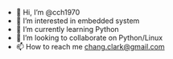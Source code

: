 - 👋 Hi, I’m @cch1970
- 👀 I’m interested in embedded system
- 🌱 I’m currently learning Python
- 💞️ I’m looking to collaborate on Python/Linux
- 📫 How to reach me chang.clark@gmail.com

<!---
cch1970/cch1970 is a ✨ special ✨ repository because its `README.md` (this file) appears on your GitHub profile.
You can click the Preview link to take a look at your changes.
--->
